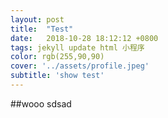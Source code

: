 ```yaml
---
layout: post
title:  "Test"
date:   2018-10-28 18:12:12 +0800
tags: jekyll update html 小程序
color: rgb(255,90,90)
cover: '../assets/profile.jpeg'
subtitle: 'show test'
---
```


##wooo
sdsad
